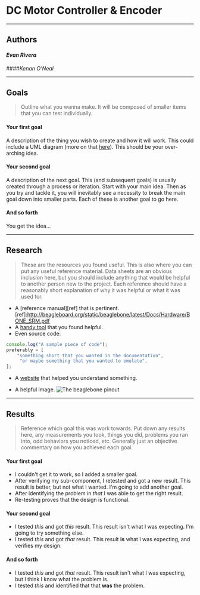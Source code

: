 DC Motor Controller & Encoder
========================

------------------------------------------------

## Authors

#### *Evan Rivera*
####*Kenan O'Neal*

------------------------------------------------

## Goals
> Outline what you wanna make. It will be composed of smaller items that you can test individually.

#### __Your first goal__
A description of the thing you wish to create and how it will work. This could include a UML diagram (more on that [here][uml]). This should be your over-arching idea.
 

[uml]:http://bramp.github.io/js-sequence-diagrams/

#### __Your second goal__
 A description of the next goal. This (and subsequent goals) is usually created through a process or iteration. Start with your main idea. Then as you try and tackle it, you will inevitably see a necessity to break the main goal down into smaller parts. Each of these is another goal to go here.
 
#### __And so forth__
You get the idea...

------------------------------------------------

## Research
> These are the resources you found useful. This is also where you can put any useful reference material. Data sheets are an obvious inclusion here, but you should include anything that would be helpful to another person new to the project. Each reference should have a reasonably short explanation of why it was helpful or what it was used for.


*  A [reference manual][ref] that is pertinent.
[ref]:http://beagleboard.org/static/beaglebone/latest/Docs/Hardware/BONE_SRM.pdf
*  A [handy tool](https://stackedit.io/) that you found helpful.
*  Even source code:

```js
console.log("A sample piece of code");
preferably = [	
	"something short that you wanted in the documentation",
	 "or maybe something that you wanted to emulate",
];
```

*  A [website](http://en.wikipedia.org/wiki/Markdown) that helped you understand something.
 
*  A helpful image. 
![The beaglebone pinout](http://insigntech.files.wordpress.com/2013/09/bbb_pinouts.jpg)

------------------------------------------------

## Results
> Reference which goal this was work towards. Put down any results here, any measurements you took, things you did, problems you ran into, odd behaviors you noticed, etc. Generally just an objective commentary on how you achieved each goal. 

#### __Your first goal__
* I couldn't get it to work, so I added a smaller goal.
* After verifying my sub-component, I retested and got a new result. This result is better, but not what I wanted. I'm going to add another goal. 
* After identifying the problem in *that* I was able to get the right result. 
* Re-testing proves that the design is functional.


#### __Your second goal__
* I tested *this* and got *this* result. This result isn't what I was expecting. I'm going to try something else.
* I tested *this* and got *that* result. This result **is** what I was expecting, and verifies my design.

#### __And so forth__
* I tested *this* and got *that* result. This result isn't what I was expecting, but I think I know what the problem is. 
* I tested *this* and identified that that **was** the problem.

